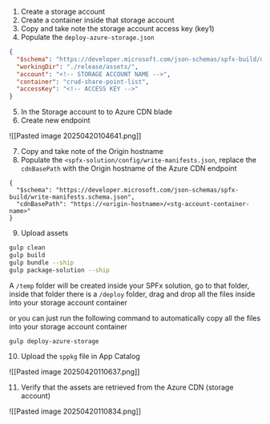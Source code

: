 
1. Create a storage account
2. Create a container inside that storage account
3. Copy and take note the storage account access key (key1)
4. Populate the `deploy-azure-storage.json`

```json
{
  "$schema": "https://developer.microsoft.com/json-schemas/spfx-build/deploy-azure-storage.schema.json",
  "workingDir": "./release/assets/",
  "account": "<!-- STORAGE ACCOUNT NAME -->",
  "container": "crud-share-point-list",
  "accessKey": "<!-- ACCESS KEY -->"
}
```

5. In the Storage account to to Azure CDN blade
6. Create new endpoint

![[Pasted image 20250420104641.png]]

7. Copy and take note of the Origin hostname
8. Populate the `<spfx-solution/config/write-manifests.json`, replace the `cdnBasePath` with the Origin hostname of the Azure CDN endpoint

```
{
  "$schema": "https://developer.microsoft.com/json-schemas/spfx-build/write-manifests.schema.json",
  "cdnBasePath": "https://<origin-hostname>/<stg-account-container-name>"
}
```

9. Upload assets
```Bash
gulp clean
gulp build
gulp bundle --ship
gulp package-solution --ship
```

A `/temp` folder will be created inside your SPFx solution, go to that folder, inside that folder there is a `/deploy` folder, drag and drop all the files inside into your storage account container

or you can just run the following command to automatically copy all the files into your storage account container

```
gulp deploy-azure-storage
```


10. Upload the `sppkg` file in App Catalog

![[Pasted image 20250420110637.png]]

11. Verify that the assets are retrieved from the Azure CDN (storage account)

![[Pasted image 20250420110834.png]]